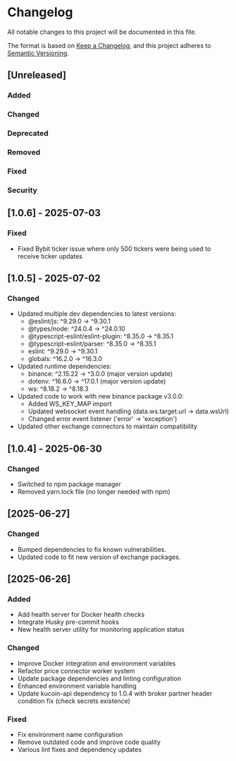 # Changelog

All notable changes to this project will be documented in this file.

The format is based on [Keep a Changelog](https://keepachangelog.com/en/1.0.0/),
and this project adheres to [Semantic Versioning](https://semver.org/spec/v2.0.0.html).

## [Unreleased]

### Added

### Changed

### Deprecated

### Removed

### Fixed

### Security

## [1.0.6] - 2025-07-03

### Fixed
- Fixed Bybit ticker issue where only 500 tickers were being used to receive ticker updates

## [1.0.5] - 2025-07-02

### Changed
- Updated multiple dev dependencies to latest versions:
  - @eslint/js: ^9.29.0 → ^9.30.1
  - @types/node: ^24.0.4 → ^24.0.10
  - @typescript-eslint/eslint-plugin: ^8.35.0 → ^8.35.1
  - @typescript-eslint/parser: ^8.35.0 → ^8.35.1
  - eslint: ^9.29.0 → ^9.30.1
  - globals: ^16.2.0 → ^16.3.0
- Updated runtime dependencies:
  - binance: ^2.15.22 → ^3.0.0 (major version update)
  - dotenv: ^16.6.0 → ^17.0.1 (major version update)
  - ws: ^8.18.2 → ^8.18.3
- Updated code to work with new binance package v3.0.0:
  - Added WS_KEY_MAP import
  - Updated websocket event handling (data.ws.target.url → data.wsUrl)
  - Changed error event listener ('error' → 'exception')
- Updated other exchange connectors to maintain compatibility

## [1.0.4] - 2025-06-30

### Changed
- Switched to npm package manager
- Removed yarn.lock file (no longer needed with npm)

## [2025-06-27]

### Changed
- Bumped dependencies to fix known vulnerabilities.
- Updated code to fit new version of exchange packages.

## [2025-06-26]

### Added
- Add health server for Docker health checks
- Integrate Husky pre-commit hooks
- New health server utility for monitoring application status

### Changed
- Improve Docker integration and environment variables
- Refactor price connector worker system
- Update package dependencies and linting configuration
- Enhanced environment variable handling
- Update kucoin-api dependency to 1.0.4 with broker partner header condition fix (check secrets existence)

### Fixed
- Fix environment name configuration
- Remove outdated code and improve code quality
- Various lint fixes and dependency updates
